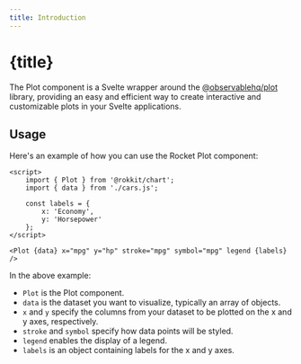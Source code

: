 ```yaml
---
title: Introduction
---
```


# {title}


The Plot component is a Svelte wrapper around the [@observablehq/plot](https://github.com/observablehq/plot) library, providing an easy and efficient way to create interactive and customizable plots in your Svelte applications.

## Usage

Here's an example of how you can use the Rocket Plot component:

```svelte
<script>
    import { Plot } from '@rokkit/chart';
    import { data } from './cars.js';

    const labels = {
        x: 'Economy',
        y: 'Horsepower'
    };
</script>

<Plot {data} x="mpg" y="hp" stroke="mpg" symbol="mpg" legend {labels} />
```

In the above example:
- `Plot` is the Plot component.
- `data` is the dataset you want to visualize, typically an array of objects.
- `x` and `y` specify the columns from your dataset to be plotted on the x and y axes, respectively.
- `stroke` and `symbol` specify how data points will be styled.
- `legend` enables the display of a legend.
- `labels` is an object containing labels for the x and y axes.
